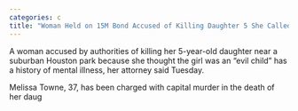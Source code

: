 ```yaml
---
categories: c
title: "Woman Held on 15M Bond Accused of Killing Daughter 5 She Called an ‘Evil Child"
---
```


A woman accused by authorities of killing her 5-year-old daughter near a suburban Houston park because she thought the girl was an &#8220;evil child&#8221; has a history of mental illness, her attorney said Tuesday.



Melissa Towne, 37, has been charged with capital murder in the death of her daug